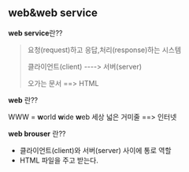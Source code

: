 ## web&web service

**web service**란?? 			

> 요청(request)하고 응답,처리(response)하는 시스템
>
> 클라이언트(client) ----> 서버(server)
>
> 오가는 문서 ==> HTML

**web** 란??

WWW = **w**orld **w**ide **w**eb 세상 넓은 거미줄 ==> 인터넷

**web brouser** 란??

* 클라이언트(client)와 서버(server) 사이에 통로 역할
* HTML 파일을 주고 받는다.


